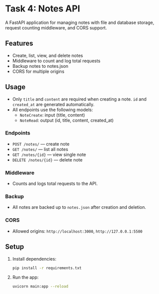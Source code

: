 # Task 4: Notes API

A FastAPI application for managing notes with file and database storage, request counting middleware, and CORS support.

## Features

- Create, list, view, and delete notes
- Middleware to count and log total requests
- Backup notes to notes.json
- CORS for multiple origins

## Usage

- Only `title` and `content` are required when creating a note. `id` and `created_at` are generated automatically.
- All endpoints use the following models:
  - `NoteCreate`: input (title, content)
  - `NoteRead`: output (id, title, content, created_at)

### Endpoints

- `POST /notes/` — create note
- `GET /notes/` — list all notes
- `GET /notes/{id}` — view single note
- `DELETE /notes/{id}` — delete note

### Middleware

- Counts and logs total requests to the API.

### Backup

- All notes are backed up to `notes.json` after creation and deletion.

### CORS

- Allowed origins: `http://localhost:3000`, `http://127.0.0.1:5500`

## Setup

1. Install dependencies:
   ```bash
   pip install -r requirements.txt
   ```
2. Run the app:
   ```bash
   uvicorn main:app --reload
   ```

